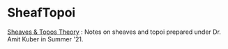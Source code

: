 # SheafTopoi
[Sheaves & Topos Theory](https://whendustsettles.github.io/SheafTopoi/) : Notes on sheaves and topoi prepared under Dr. Amit Kuber in Summer '21.
